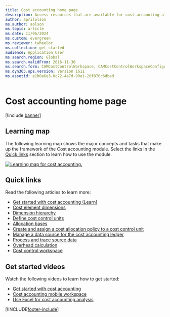 ```yaml
---
title: Cost accounting home page
description: Access resources that are available for cost accounting alongside a map that shows major concepts and tasks of the Cost accounting module.
author: aprilolson
ms.author: aolson
ms.topic: article
ms.date: 11/06/2024
ms.custom: evergreen
ms.reviewer: twheeloc
ms.collection: get-started
audience: Application User
ms.search.region: Global
ms.search.validFrom: 2016-11-30
ms.search.form: CAMCostControlWorkspace, CAMCostControlWorkspaceConfiguration, CAMCostAccountingLedgerAdminWorkspace, CAMAXCostAccountingSetupWizard
ms.dyn365.ops.version: Version 1611
ms.assetid: e1b0a6e3-0c72-4a7d-90e1-20f870c6dbad
---
```


# Cost accounting home page

[!include [banner](../includes/banner.md)]

## Learning map

The following learning map shows the major concepts and tasks that make up the framework of the Cost accounting module. Select the links in the [Quick links](#quick-links) section to learn how to use the module.

[![Learning map for cost accounting.](./media/cost-accounting-map.png)](./media/cost-accounting-map.png)

## Quick links

Read the following articles to learn more:

- [Get started with cost accounting (Learn)](/training/modules/get-started-cost-accounting-dyn365-finance/)
- [Cost element dimensions](cost-elements.md)
- [Dimension hierarchy](dimension-hierarchy.md)
- [Define cost control units](./tasks/define-cost-control-units.md)
- [Allocation bases](allocation-bases.md)
- [Create and assign a cost allocation policy to a cost control unit](./tasks/create-assign-cost-allocation-policy-cost-control-unit.md)
- [Manage a data source for the cost accounting ledger](./tasks/manage-data-source-cost-accounting-ledger.md)
- [Process and trace source data](./tasks/process-trace-source-data.md)
- [Overhead calculation](overhead-calculation.md)
- [Cost control workspace](cost-control-workspace.md)

## Get started videos

Watch the following videos to learn how to get started:

- [Get started with cost accounting](https://www.youtube.com/watch?v=1pUDtJQZ8FU&t=35s)
- [Cost accounting mobile workspace](https://www.youtube.com/watch?v=imsuTg8rUVk&t=7s)
- [Use Excel for cost accounting analysis](https://www.youtube.com/watch?v=-HKHYdClvx8)

[!INCLUDE[footer-include](../../includes/footer-banner.md)]
